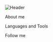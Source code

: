 

![[Header](https://github.com/HasanHasik/HasanHasik/blob/master/assets/XASAN%20ZIKIRYOYEV.png)]()

About me

Languages and Tools

Follow me
